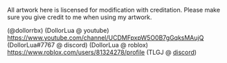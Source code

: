 All artwork here is liscensed for modification with creditation. Please make sure you give credit to me
when using my artwork.

(@dollorrbx) <Twitter>
(DollorLua @ youtube) <https://www.youtube.com/channel/UCDMFpxpW5O0B7gGqksMAujQ>
(DollorLua#7767 @ discord)
(DollorLua @ roblox) <https://www.roblox.com/users/81324278/profile>
(TLGJ @ [discord](https://discord.gg/asCP4qn)) <Technic Logic Game Jams>